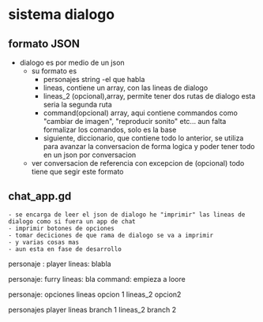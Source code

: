 # sistema dialogo

## formato JSON
- dialogo es por medio de un json
    - su formato es 
        - personajes string
            -el que habla
        - lineas, contiene un array, con las lineas de dialogo
        - lineas_2 (opcional),array, permite tener dos rutas de dialogo esta seria la segunda ruta
        - command(opcional) array, aqui contiene commandos como "cambiar de imagen", "reproducir sonito" etc... aun falta formalizar los comandos, solo es la base
        - siguiente, diccionario, que contiene todo lo anterior, se utiliza para avanzar la conversacion de forma logica y poder tener todo en un json por conversacion
    - ver conversacion de referencia con excepcion de (opcional) todo tiene que segir este formato

## chat_app.gd
    - se encarga de leer el json de dialogo he "imprimir" las lineas de dialogo como si fuera un app de chat
    - imprimir botones de opciones
    - tomar deciciones de que rama de dialogo se va a imprimir
    - y varias cosas mas
    - aun esta en fase de desarrollo


personaje : player
lineas: blabla

personaje: furry
lineas: bla
command: empieza a loore

personaje: opciones
lineas opcion 1
lineas_2 opcion2

personajes player
lineas branch 1
lineas_2 branch 2